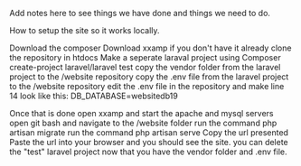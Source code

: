 Add notes here to see things we have done and things we need to do.

How to setup the site so it works locally.

Download the composer
Download xxamp if you don't have it already
clone the repository in htdocs
Make a seperate laraval project using Composer create-project laravel/laravel test
copy the vendor folder from the laravel project to the /website repository
copy the .env file from the laravel project to the /website repository
edit the .env file in the repository and make line 14 look like this:
DB_DATABASE=websitedb19

Once that is done open xxamp and start the apache and mysql servers
open git bash and navigate to the /website folder
run the command php artisan migrate
run the command php artisan serve
Copy the url presented
Paste the url into your browser and you should see the site.
you can delete the "test" laravel project now that you have the vendor folder and .env file.
